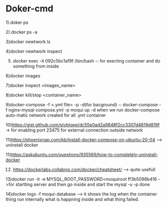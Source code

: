 # Doker-cmd

1).doker ps

2).docker ps -a

3)docker newtwork ls

4)docker newtwork inspect <newtwork name>

5) docker exec -it <container-id>092c5bc1af9f /bin/bash  -: for execting container and do something from inside
  
6)docker images
  
7)docker inspect <images_name>
  
8)docker kill/stop <container_name>
  
9)docker-compose -f <.yml file> -p <networkName> -d(for bacground) -: docker-compose -f nginx-mysql-compose.yml -p moqui up -d
when we run docker-compose auto-matic network created for all .yml container 
  
10)https://gist.github.com/styblope/dc55e0ad2a9848f2cc3307d4819d819f -> for enabling port 23475 for external connection outside network
  
11)https://phoenixnap.com/kb/install-docker-compose-on-ubuntu-20-04  --> uninstall docker
  
11)https://askubuntu.com/questions/935569/how-to-completely-uninstall-docker

12) https://dockerlabs.collabnix.com/docker/cheatsheet/  --> quite usefull

13)docker run -it -e MYSQL_ROOT_PASSWORD=moquiroot ff3b5098b416 ->for startting server and then go inside and start the mysql -u -p done

14)docker logs -f moqui-database<container-name>  --> it shows the log when the container thing run internally what is happning inside and what thing failed.

